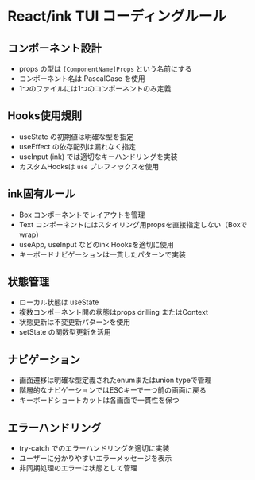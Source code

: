 # React/ink TUI コーディングルール

## コンポーネント設計
- props の型は `[ComponentName]Props` という名前にする
- コンポーネント名は PascalCase を使用
- 1つのファイルには1つのコンポーネントのみ定義

## Hooks使用規則
- useState の初期値は明確な型を指定
- useEffect の依存配列は漏れなく指定
- useInput (ink) では適切なキーハンドリングを実装
- カスタムHooksは `use` プレフィックスを使用

## ink固有ルール
- Box コンポーネントでレイアウトを管理
- Text コンポーネントにはスタイリング用propsを直接指定しない（Boxでwrap）
- useApp, useInput などのink Hooksを適切に使用
- キーボードナビゲーションは一貫したパターンで実装

## 状態管理
- ローカル状態は useState
- 複数コンポーネント間の状態はprops drilling またはContext
- 状態更新は不変更新パターンを使用
- setState の関数型更新を活用

## ナビゲーション
- 画面遷移は明確な型定義されたenumまたはunion typeで管理
- 階層的なナビゲーションではESCキーで一つ前の画面に戻る
- キーボードショートカットは各画面で一貫性を保つ

## エラーハンドリング
- try-catch でのエラーハンドリングを適切に実装
- ユーザーに分かりやすいエラーメッセージを表示
- 非同期処理のエラーは状態として管理

